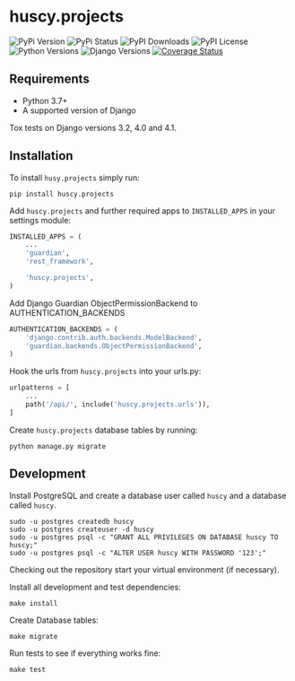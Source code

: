 # huscy.projects

![PyPi Version](https://img.shields.io/pypi/v/huscy-projects.svg)
![PyPi Status](https://img.shields.io/pypi/status/huscy-projects)
![PyPI Downloads](https://img.shields.io/pypi/dm/huscy-projects)
![PyPI License](https://img.shields.io/pypi/l/huscy-projects?color=yellow)
![Python Versions](https://img.shields.io/pypi/pyversions/huscy-projects.svg)
![Django Versions](https://img.shields.io/pypi/djversions/huscy-projects)
[![Coverage Status](https://coveralls.io/repos/bitbucket/huscy/projects/badge.svg?branch=master)](https://coveralls.io/bitbucket/huscy/projects?branch=master)



## Requirements

- Python 3.7+
- A supported version of Django

Tox tests on Django versions 3.2, 4.0 and 4.1.



## Installation

To install `husy.projects` simply run:

	pip install huscy.projects


Add `huscy.projects` and further required apps to `INSTALLED_APPS` in your settings module:

```python
INSTALLED_APPS = (
	...
	'guardian',
	'rest_framework',

	'huscy.projects',
)
```

Add Django Guardian ObjectPermissionBackend to AUTHENTICATION_BACKENDS

```python
AUTHENTICATION_BACKENDS = (
    'django.contrib.auth.backends.ModelBackend',
    'guardian.backends.ObjectPermissionBackend',
)
```

Hook the urls from `huscy.projects` into your urls.py:

```python
urlpatterns = [
    ...
	path('/api/', include('huscy.projects.urls')),
]
```

Create `huscy.projects` database tables by running:

	python manage.py migrate



## Development

Install PostgreSQL and create a database user called `huscy` and a database called `huscy`.

	sudo -u postgres createdb huscy
	sudo -u postgres createuser -d huscy
	sudo -u postgres psql -c "GRANT ALL PRIVILEGES ON DATABASE huscy TO huscy;"
	sudo -u postgres psql -c "ALTER USER huscy WITH PASSWORD '123';"

Checking out the repository start your virtual environment (if necessary).

Install all development and test dependencies:

	make install

Create Database tables:

	make migrate

Run tests to see if everything works fine:

	make test
